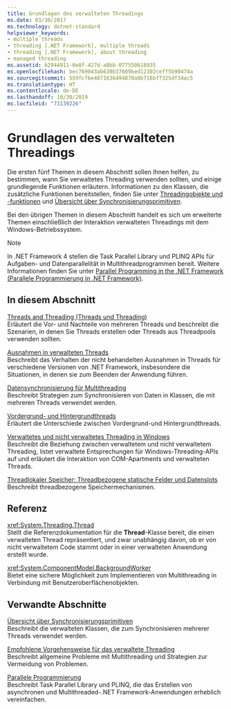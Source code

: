 ```yaml
---
title: Grundlagen des verwalteten Threadings
ms.date: 03/30/2017
ms.technology: dotnet-standard
helpviewer_keywords:
- multiple threads
- threading [.NET Framework], multiple threads
- threading [.NET Framework], about threading
- managed threading
ms.assetid: b2944911-0e8f-427d-a8bb-077550618935
ms.openlocfilehash: bec769043ab630b37609bed12302ceff5b90474a
ms.sourcegitcommit: 559fcfbe4871636494870a8b716bf7325df34ac5
ms.translationtype: HT
ms.contentlocale: de-DE
ms.lasthandoff: 10/30/2019
ms.locfileid: "73139226"
---
```

# <a name="managed-threading-basics"></a>Grundlagen des verwalteten Threadings

Die ersten fünf Themen in diesem Abschnitt sollen Ihnen helfen, zu bestimmen, wann Sie verwaltetes Threading verwenden sollten, und einige grundlegende Funktionen erläutern. Informationen zu den Klassen, die zusätzliche Funktionen bereitstellen, finden Sie unter [Threadingobjekte und -funktionen](../../../docs/standard/threading/threading-objects-and-features.md) und [Übersicht über Synchronisierungsprimitiven](../../../docs/standard/threading/overview-of-synchronization-primitives.md).  
  
 Bei den übrigen Themen in diesem Abschnitt handelt es sich um erweiterte Themen einschließlich der Interaktion verwalteten Threadings mit dem Windows-Betriebssystem.  
  
> [!NOTE]
> In .NET Framework 4 stellen die Task Parallel Library und PLINQ APIs für Aufgaben- und Datenparallelität in Multithreadprogrammen bereit. Weitere Informationen finden Sie unter [Parallel Programming in the .NET Framework (Parallele Programmierung in .NET Framework)](../../../docs/standard/parallel-programming/index.md).  
  
## <a name="in-this-section"></a>In diesem Abschnitt

 [Threads and Threading (Threads und Threading)](../../../docs/standard/threading/threads-and-threading.md)  
 Erläutert die Vor- und Nachteile von mehreren Threads und beschreibt die Szenarien, in denen Sie Threads erstellen oder Threads aus Threadpools verwenden sollten.  
  
 [Ausnahmen in verwalteten Threads](../../../docs/standard/threading/exceptions-in-managed-threads.md)  
 Beschreibt das Verhalten der nicht behandelten Ausnahmen in Threads für verschiedene Versionen von .NET Framework, insbesondere die Situationen, in denen sie zum Beenden der Anwendung führen.  
  
 [Datensynchronisierung für Multithreading](../../../docs/standard/threading/synchronizing-data-for-multithreading.md)  
 Beschreibt Strategien zum Synchronisieren von Daten in Klassen, die mit mehreren Threads verwendet werden.  
  
 [Vordergrund- und Hintergrundthreads](../../../docs/standard/threading/foreground-and-background-threads.md)  
 Erläutert die Unterschiede zwischen Vordergrund-und Hintergrundthreads.  
  
 [Verwaltetes und nicht verwaltetes Threading in Windows](../../../docs/standard/threading/managed-and-unmanaged-threading-in-windows.md)  
 Beschreibt die Beziehung zwischen verwaltetem und nicht verwaltetem Threading, listet verwaltete Entsprechungen für Windows-Threading-APIs auf und erläutert die Interaktion von COM-Apartments und verwalteten Threads.  
  
 [Threadlokaler Speicher: Threadbezogene statische Felder und Datenslots](../../../docs/standard/threading/thread-local-storage-thread-relative-static-fields-and-data-slots.md)  
 Beschreibt threadbezogene Speichermechanismen.  
  
## <a name="reference"></a>Referenz

 <xref:System.Threading.Thread>  
 Stellt die Referenzdokumentation für die **Thread**-Klasse bereit, die einen verwalteten Thread repräsentiert, und zwar unabhängig davon, ob er von nicht verwaltetem Code stammt oder in einer verwalteten Anwendung erstellt wurde.  
  
 <xref:System.ComponentModel.BackgroundWorker>  
 Bietet eine sichere Möglichkeit zum Implementieren von Multithreading in Verbindung mit Benutzeroberflächenobjekten.  
  
## <a name="related-sections"></a>Verwandte Abschnitte

 [Übersicht über Synchronisierungsprimitiven](../../../docs/standard/threading/overview-of-synchronization-primitives.md)  
 Beschreibt die verwalteten Klassen, die zum Synchronisieren mehrerer Threads verwendet werden.  
  
 [Empfohlene Vorgehensweise für das verwaltete Threading](../../../docs/standard/threading/managed-threading-best-practices.md)  
 Beschreibt allgemeine Probleme mit Multithreading und Strategien zur Vermeidung von Problemen.  
  
 [Parallele Programmierung](../../../docs/standard/parallel-programming/index.md)  
 Beschreibt Task Parallel Library und PLINQ, die das Erstellen von asynchronen und Multithreaded-.NET Framework-Anwendungen erheblich vereinfachen.
